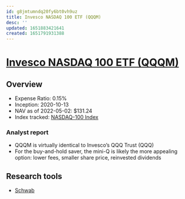 ```yaml
---
id: g8jmtumndq20fy6bt0vh9uz
title: Invesco NASDAQ 100 ETF (QQQM)
desc: ''
updated: 1651883421641
created: 1651791931388
---
```

# [Invesco NASDAQ 100 ETF (QQQM)](https://etfdb.com/etf/QQQM/#etf-ticker-profile)

## Overview

- Expense Ratio: 0.15%
- Inception: 2020-10-13
- NAV as of 2022-05-02: $131.24
- Index tracked: [NASDAQ-100 Index](https://etfdb.com/index/nasdaq-100-index/)

### Analyst report

- QQQM is virtually identical to Invesco’s QQQ Trust (QQQ)
- For the buy-and-hold saver, the mini-Q is likely the more appealing option: lower fees, smaller share price, reinvested dividends

## Research tools

- [Schwab](https://www.schwab.com/research/etfs/quotes/summary/qqqm)
